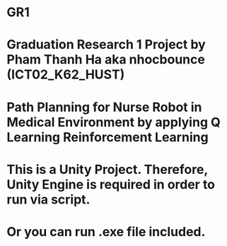 # GR1
# Graduation Research 1 Project by Pham Thanh Ha aka nhocbounce (ICT02_K62_HUST)
# Path Planning for Nurse Robot in Medical Environment by applying Q Learning Reinforcement Learning


# This is a Unity Project. Therefore, Unity Engine is required in order to run via script.
# Or you can run .exe file included.

